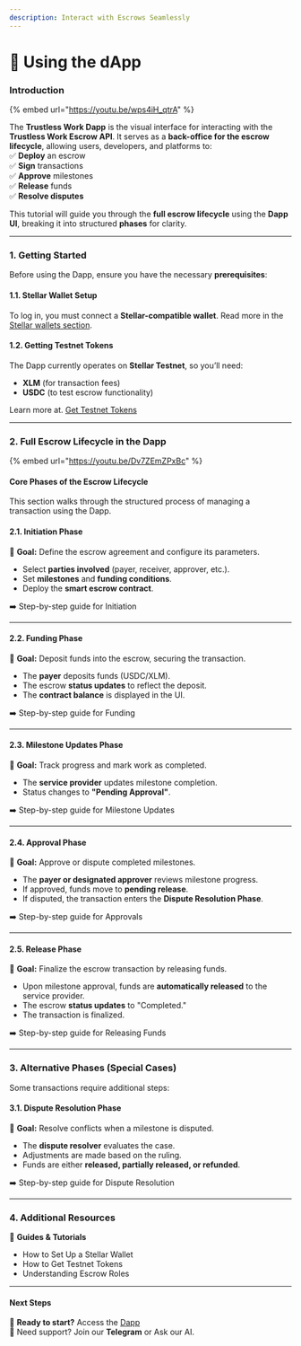 ```yaml
---
description: Interact with Escrows Seamlessly
---
```


# 🤖 Using the dApp

### **Introduction**

{% embed url="https://youtu.be/wps4iH_qtrA" %}

The **Trustless Work Dapp** is the visual interface for interacting with the **Trustless Work Escrow API**. It serves as a **back-office for the escrow lifecycle**, allowing users, developers, and platforms to:\
✅ **Deploy** an escrow\
✅ **Sign** transactions\
✅ **Approve** milestones\
✅ **Release** funds\
✅ **Resolve disputes**

This tutorial will guide you through the **full escrow lifecycle** using the **Dapp UI**, breaking it into structured **phases** for clarity.

***

### **1. Getting Started**

Before using the Dapp, ensure you have the necessary **prerequisites**:

#### **1.1. Stellar Wallet Setup**

To log in, you must connect a **Stellar-compatible wallet**. Read more in the [Stellar wallets section](../../developer-resources/stellar-wallets/).&#x20;

#### **1.2. Getting Testnet Tokens**

The Dapp currently operates on **Stellar Testnet**, so you’ll need:

* **XLM** (for transaction fees)
* **USDC** (to test escrow functionality)

Learn more at. [Get Testnet Tokens](./#id-1.2.-getting-testnet-tokens)

***

### **2. Full Escrow Lifecycle in the Dapp**

{% embed url="https://youtu.be/Dv7ZEmZPxBc" %}

#### **Core Phases of the Escrow Lifecycle**

This section walks through the structured process of managing a transaction using the Dapp.

#### **2.1. Initiation Phase**

📌 **Goal:** Define the escrow agreement and configure its parameters.

* Select **parties involved** (payer, receiver, approver, etc.).
* Set **milestones** and **funding conditions**.
* Deploy the **smart escrow contract**.

➡️ Step-by-step guide for Initiation

***

#### **2.2. Funding Phase**

📌 **Goal:** Deposit funds into the escrow, securing the transaction.

* The **payer** deposits funds (USDC/XLM).
* The escrow **status updates** to reflect the deposit.
* The **contract balance** is displayed in the UI.

➡️ Step-by-step guide for Funding

***

#### **2.3. Milestone Updates Phase**

📌 **Goal:** Track progress and mark work as completed.

* The **service provider** updates milestone completion.
* Status changes to **"Pending Approval"**.

➡️ Step-by-step guide for Milestone Updates

***

#### **2.4. Approval Phase**

📌 **Goal:** Approve or dispute completed milestones.

* The **payer or designated approver** reviews milestone progress.
* If approved, funds move to **pending release**.
* If disputed, the transaction enters the **Dispute Resolution Phase**.

➡️ Step-by-step guide for Approvals

***

#### **2.5. Release Phase**

📌 **Goal:** Finalize the escrow transaction by releasing funds.

* Upon milestone approval, funds are **automatically released** to the service provider.
* The escrow **status updates** to "Completed."
* The transaction is finalized.

➡️ Step-by-step guide for Releasing Funds

***

### **3. Alternative Phases (Special Cases)**

Some transactions require additional steps:

#### **3.1. Dispute Resolution Phase**

📌 **Goal:** Resolve conflicts when a milestone is disputed.

* The **dispute resolver** evaluates the case.
* Adjustments are made based on the ruling.
* Funds are either **released, partially released, or refunded**.

➡️ Step-by-step guide for Dispute Resolution

***

### **4. Additional Resources**

📖 **Guides & Tutorials**

* How to Set Up a Stellar Wallet
* How to Get Testnet Tokens
* Understanding Escrow Roles

***

#### **Next Steps**

🔹 **Ready to start?** Access the [Dapp](https://dapp.trustlesswork.com)\
🔹 Need support? Join our **Telegram** or Ask our AI.

